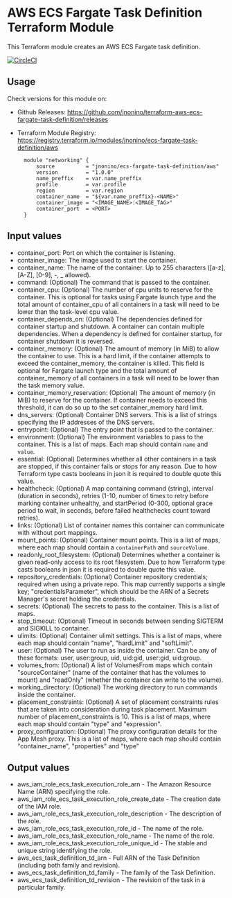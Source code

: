 # AWS ECS Fargate Task Definition Terraform Module #

This Terraform module creates an AWS ECS Fargate task definition.

[![CircleCI](https://circleci.com/gh/jnonino/terraform-aws-ecs-fargate-task-definition/tree/master.svg?style=svg)](https://circleci.com/gh/jnonino/terraform-aws-ecs-fargate-task-definition/tree/master)

## Usage

Check versions for this module on:
* Github Releases: <https://github.com/jnonino/terraform-aws-ecs-fargate-task-definition/releases>
* Terraform Module Registry: <https://registry.terraform.io/modules/jnonino/ecs-fargate-task-definition/aws>

        module "networking" {
    	    source          = "jnonino/ecs-fargate-task-definition/aws"
            version         = "1.0.0"
            name_preffix    = var.name_preffix
            profile         = var.profile
            region          = var.region
            container_name  = "${var.name_preffix}-<NAME>"
            container_image = "<IMAGE_NAME>:<IMAGE_TAG>"
            container_port  = <PORT>
    	}

## Input values

* container_port: Port on which the container is listening.
* container_image: The image used to start the container.
* container_name: The name of the container. Up to 255 characters ([a-z], [A-Z], [0-9], -, _ allowed).
* command: (Optional) The command that is passed to the container.
* container_cpu: (Optional) The number of cpu units to reserve for the container. This is optional for tasks using Fargate launch type and the total amount of container_cpu of all containers in a task will need to be lower than the task-level cpu value.
* container_depends_on: (Optional) The dependencies defined for container startup and shutdown. A container can contain multiple dependencies. When a dependency is defined for container startup, for container shutdown it is reversed.
* container_memory: (Optional) The amount of memory (in MiB) to allow the container to use. This is a hard limit, if the container attempts to exceed the container_memory, the container is killed. This field is optional for Fargate launch type and the total amount of container_memory of all containers in a task will need to be lower than the task memory value.
* container_memory_reservation: (Optional) The amount of memory (in MiB) to reserve for the container. If container needs to exceed this threshold, it can do so up to the set container_memory hard limit.
* dns_servers: (Optional) Container DNS servers. This is a list of strings specifying the IP addresses of the DNS servers.
* entrypoint: (Optional) The entry point that is passed to the container.
* environment: (Optional) The environment variables to pass to the container. This is a list of maps. Each map should contain `name` and `value`.
* essential: (Optional) Determines whether all other containers in a task are stopped, if this container fails or stops for any reason. Due to how Terraform type casts booleans in json it is required to double quote this value.
* healthcheck: (Optional) A map containing command (string), interval (duration in seconds), retries (1-10, number of times to retry before marking container unhealthy, and startPeriod (0-300, optional grace period to wait, in seconds, before failed healthchecks count toward retries).
* links: (Optional) List of container names this container can communicate with without port mappings.
* mount_points: (Optional) Container mount points. This is a list of maps, where each map should contain a `containerPath` and `sourceVolume`.
* readonly_root_filesystem: (Optional) Determines whether a container is given read-only access to its root filesystem. Due to how Terraform type casts booleans in json it is required to double quote this value.
* repository_credentials: (Optional) Container repository credentials; required when using a private repo.  This map currently supports a single key; "credentialsParameter", which should be the ARN of a Secrets Manager's secret holding the credentials.
* secrets: (Optional) The secrets to pass to the container. This is a list of maps.
* stop_timeout: (Optional) Timeout in seconds between sending SIGTERM and SIGKILL to container.
* ulimits: (Optional) Container ulimit settings. This is a list of maps, where each map should contain "name", "hardLimit" and "softLimit".
* user: (Optional) The user to run as inside the container. Can be any of these formats:  user, user:group, uid, uid:gid, user:gid, uid:group.
* volumes_from: (Optional) A list of VolumesFrom maps which contain "sourceContainer" (name of the container that has the volumes to mount) and "readOnly" (whether the container can write to the volume).
* working_directory: (Optional) The working directory to run commands inside the container.
* placement_constraints: (Optional) A set of placement constraints rules that are taken into consideration during task placement. Maximum number of placement_constraints is 10. This is a list of maps, where each map should contain "type" and "expression".
* proxy_configuration: (Optional) The proxy configuration details for the App Mesh proxy. This is a list of maps, where each map should contain "container_name", "properties" and "type"

## Output values

* aws_iam_role_ecs_task_execution_role_arn - The Amazon Resource Name (ARN) specifying the role.
* aws_iam_role_ecs_task_execution_role_create_date - The creation date of the IAM role.
* aws_iam_role_ecs_task_execution_role_description - The description of the role.
* aws_iam_role_ecs_task_execution_role_id - The name of the role.
* aws_iam_role_ecs_task_execution_role_name - The name of the role.
* aws_iam_role_ecs_task_execution_role_unique_id - The stable and unique string identifying the role.
* aws_ecs_task_definition_td_arn - Full ARN of the Task Definition (including both family and revision).
* aws_ecs_task_definition_td_family - The family of the Task Definition.
* aws_ecs_task_definition_td_revision - The revision of the task in a particular family.
